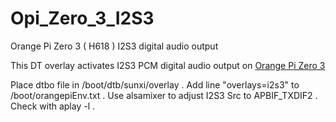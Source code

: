 # Opi_Zero_3_I2S3
Orange Pi Zero 3 ( H618 )  I2S3 digital audio output

This DT overlay activates I2S3 PCM digital audio  output on [Orange Pi Zero 3](http://www.orangepi.org/html/hardWare/computerAndMicrocontrollers/details/Orange-Pi-Zero-3.html)

Place dtbo file in /boot/dtb/sunxi/overlay .
Add line "overlays=i2s3" to /boot/orangepiEnv.txt .
Use alsamixer to adjust I2S3 Src  to APBIF_TXDIF2 .
Check with aplay -l . 
